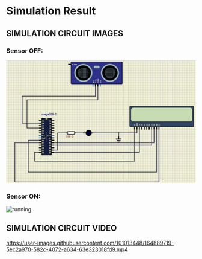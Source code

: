 # Simulation Result

## SIMULATION CIRCUIT IMAGES
### Sensor OFF:

![simu](https://github.com/Shyam2526/M1_BusTicket/blob/master/sensor.jpg)

### Sensor ON:

![running](https://user-images.githubusercontent.com/101013448/164889725-62742c1b-f1de-4ba9-90b3-1ec445af6135.jpg)

## SIMULATION CIRCUIT VIDEO

https://user-images.githubusercontent.com/101013448/164889719-5ec2a970-582c-4072-a634-63e323018fd9.mp4

